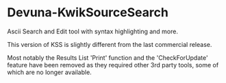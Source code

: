 # Devuna-KwikSourceSearch #

Ascii Search and Edit tool with syntax highlighting and more.

This version of KSS is slightly different from the last commercial release.

Most notably the Results List 'Print' function and the 'CheckForUpdate' feature have been removed as they required other 3rd party tools, some of which are no longer available.

